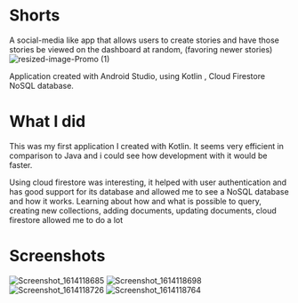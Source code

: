 # Shorts

A social-media like app that allows users to create stories and have those stories be viewed on the dashboard at random, (favoring newer stories)
![resized-image-Promo (1)](https://user-images.githubusercontent.com/68916597/109037712-07ed5400-7699-11eb-8195-142f45e83aa6.jpeg)



Application created with Android Studio, using Kotlin , Cloud Firestore NoSQL database.

# What I did
This was my first application I created with Kotlin. It seems very efficient in comparison to Java and i could see how development with it would be faster.

Using cloud firestore was interesting, it helped with user authentication and has good support for its database and allowed me to see a NoSQL database and how it works. Learning about how and what is possible to query, creating new collections, adding documents, updating documents, cloud firestore allowed me to do a lot

# Screenshots

![Screenshot_1614118685](https://user-images.githubusercontent.com/68916597/109029443-d7a1b780-7690-11eb-84f2-a9752bf8fda8.png)
![Screenshot_1614118698](https://user-images.githubusercontent.com/68916597/109029456-da9ca800-7690-11eb-8c2e-5a490bdd4b13.png)
![Screenshot_1614118726](https://user-images.githubusercontent.com/68916597/109029463-dbcdd500-7690-11eb-927a-a8a26f66d4f6.png)
![Screenshot_1614118764](https://user-images.githubusercontent.com/68916597/109029468-dd979880-7690-11eb-8703-f3f777e102e7.png)

